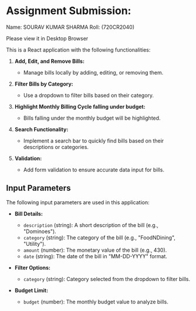 # Assignment Submission: 
Name: SOURAV KUMAR SHARMA 
Roll: (720CR2040)

Please view it in Desktop Browser

This is a React application with the following functionalities:

1. **Add, Edit, and Remove Bills:**
   - Manage bills locally by adding, editing, or removing them.

2. **Filter Bills by Category:**
   - Use a dropdown to filter bills based on their category.

3. **Highlight Monthly Billing Cycle falling under budget:**
   - Bills falling under the monthly budget will be highlighted.

4. **Search Functionality:**
   - Implement a search bar to quickly find bills based on their descriptions or categories.

5. **Validation:**
   - Add form validation to ensure accurate data input for bills.

## Input Parameters

The following input parameters are used in this application:

- **Bill Details:**
  - `description` (string): A short description of the bill (e.g., "Dominoes").
  - `category` (string): The category of the bill (e.g., "FoodNDining", "Utility").
  - `amount` (number): The monetary value of the bill (e.g., 430).
  - `date` (string): The date of the bill in "MM-DD-YYYY" format.

- **Filter Options:**
  - `category` (string): Category selected from the dropdown to filter bills.

- **Budget Limit:**
  - `budget` (number): The monthly budget value to analyze bills.





